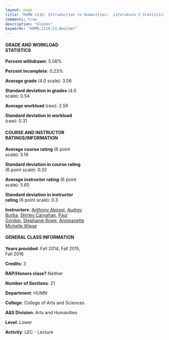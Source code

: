 ```yaml
---
layout: page
title: "HUMN 1110: Introduction to Humanities:  Literature 1 Statistics"
comments: true
description: "blanks"
keywords: "HUMN,1110,CU,Boulder"
---
```

<head>
<script src="https://ajax.googleapis.com/ajax/libs/jquery/2.1.3/jquery.min.js"></script>
<script src="https://dl.dropboxusercontent.com/s/pc42nxpaw1ea4o9/highcharts.js?dl=0"></script>
<!-- <script src="../assets/js/highcharts.js"></script> -->
<style type="text/css">@font-face {
	font-family: "Bebas Neue";
	src: url(https://www.filehosting.org/file/details/544349/BebasNeue Regular.otf) format("opentype");
	}
	h1.Bebas { 
		font-family: "Bebas Neue", Verdana, Tahoma;
	}
</style>
</head>
<body>
	<div id="container" style="float: right; width: 45%; height: 88%; margin-left: 2.5%; margin-right: 2.5%;"></div>
	<script language="JavaScript">
		$(document).ready(function() {
		var chart = {type: 'column'};
		var title = {text: 'Grade Distribution'};
		var xAxis = {categories: ['A','B','C','D','F'],crosshair: true};
		var yAxis = {min: 0,title: {text: 'Percentage'}};
		var tooltip = {headerFormat: '<center><b><span style="font-size:20px">{point.key}</span></b></center>',
		               pointFormat: '<td style="padding:0"><b>{point.y:.1f}%</b></td>',
		               footerFormat: '</table>',shared: true,useHTML: true};
		var plotOptions = {column: {pointPadding: 0.0,borderWidth: 0}};  
		var credits = {enabled: false};var series= [{name: 'Percent',data: [43.5,33.67,15.67,3.63,3.54,]}];
		var json = {};
		json.chart = chart;
		json.title = title;
		json.tooltip = tooltip;
		json.xAxis = xAxis;
		json.yAxis = yAxis;  
		json.series = series;
		json.plotOptions = plotOptions;  
		json.credits = credits;
		$('#container').highcharts(json);
	});
	</script>
</body>
			   
#### GRADE AND WORKLOAD STATISTICS

**Percent withdrawn**: 5.06%

**Percent incomplete**: 0.23%

**Average grade** (4.0 scale): 3.06

**Standard deviation in grades** (4.0 scale): 0.54

**Average workload** (raw): 2.59

**Standard deviation in workload** (raw): 0.31

#### COURSE AND INSTRUCTOR RATINGS/INFORMATION

**Average course rating** (6 point scale): 5.19

**Standard deviation in course rating** (6 point scale): 0.32

**Average instructor rating** (6 point scale): 5.65

**Standard deviation in instructor rating** (6 point scale): 0.3

**Instructors**: <a href='../../instructors/Anthony_Abiragi'>Anthony Abiragi</a>, <a href='../../instructors/Audrey_Burba'>Audrey Burba</a>, <a href='../../instructors/Shirley_Carnahan'>Shirley Carnahan</a>, <a href='../../instructors/Paul_Gordon'>Paul Gordon</a>, <a href='../../instructors/Stephanie_Rowe'>Stephanie Rowe</a>, <a href='../../instructors/Annjeanette_Michelle_Wiese'>Annjeanette Michelle Wiese</a>

#### GENERAL CLASS INFORMATION

**Years provided**: Fall 2014, Fall 2015, Fall 2016

**Credits**: 3

**RAP/Honors class?** Neither

**Number of Sections**: 21

**Department**: HUMN

**College**: College of Arts and Sciences

**A&S Division**: Arts and Humanities

**Level**: Lower

**Activity**: LEC - Lecture
